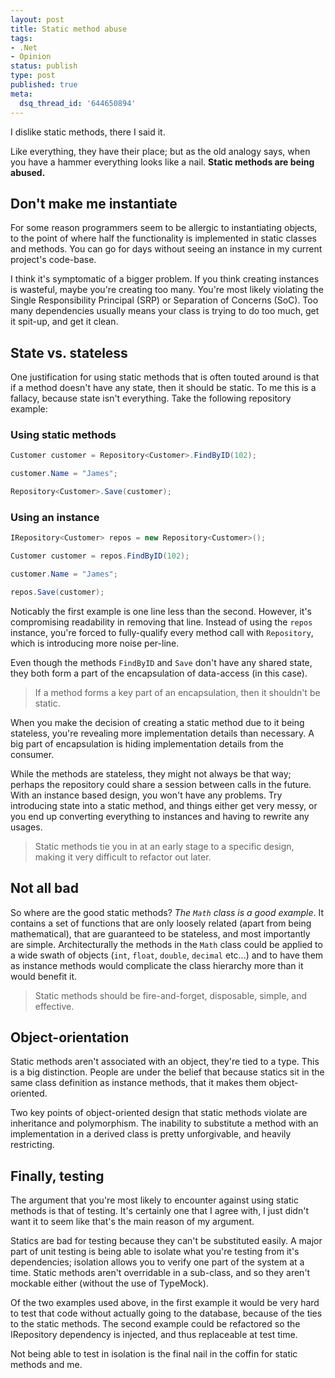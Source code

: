 ```yaml
---
layout: post
title: Static method abuse
tags:
- .Net
- Opinion
status: publish
type: post
published: true
meta:
  dsq_thread_id: '644650894'
---
```

I dislike static methods, there I said it.

Like everything, they have their place; but as the old analogy says, when you have a hammer everything looks like a nail. <strong>Static methods are being abused.</strong>

## Don't make me instantiate

For some reason programmers seem to be allergic to instantiating objects, to the point of where half the functionality is implemented in static classes and methods. You can go for days without seeing an instance in my current project's code-base.

I think it's symptomatic of a bigger problem. If you think creating instances is wasteful, maybe you're creating too many. You're most likely violating the Single Responsibility Principal (SRP) or Separation of Concerns (SoC). Too many dependencies usually means your class is trying to do too much, get it spit-up, and get it clean.

## State vs. stateless

One justification for using static methods that is often touted around is that if a method doesn't have any state, then it should be static. To me this is a fallacy, because state isn't everything. Take the following repository example:

### Using static methods

``` csharp
Customer customer = Repository<Customer>.FindByID(102);

customer.Name = "James";

Repository<Customer>.Save(customer);
```

### Using an instance

``` csharp
IRepository<Customer> repos = new Repository<Customer>();

Customer customer = repos.FindByID(102);

customer.Name = "James";

repos.Save(customer);
```

Noticably the first example is one line less than the second. However, it's compromising readability in removing that line. Instead of using the <code>repos</code> instance, you're forced to fully-qualify every method call with <code>Repository<Customer></code>, which is introducing more noise per-line.

Even though the methods <code>FindByID</code> and <code>Save</code> don't have any shared state, they both form a part of the encapsulation of data-access (in this case).

> If a method forms a key part of an encapsulation, then it shouldn't be static.

When you make the decision of creating a static method due to it being stateless, you're revealing more implementation details than necessary. A big part of encapsulation is hiding implementation details from the consumer.

While the methods are stateless, they might not always be that way; perhaps the repository could share a session between calls in the future. With an instance based design, you won't have any problems. Try introducing state into a static method, and things either get very messy, or you end up converting everything to instances and having to rewrite any usages.

> Static methods tie you in at an early stage to a specific design, making it very difficult to refactor out later.

## Not all bad

So where are the good static methods? <em>The <code>Math</code> class is a good example</em>. It contains a set of functions that are only loosely related (apart from being mathematical), that are guaranteed to be stateless, and most importantly are simple. Architecturally the methods in the <code>Math</code> class could be applied to a wide swath of objects (<code>int</code>, <code>float</code>, <code>double</code>, <code>decimal</code> etc...) and to have them as instance methods would complicate the class hierarchy more than it would benefit it.

> Static methods should be fire-and-forget, disposable, simple, and effective.

## Object-orientation

Static methods aren't associated with an object, they're tied to a type. This is a big distinction. People are under the belief that because statics sit in the same class definition as instance methods, that it makes them object-oriented.

Two key points of object-oriented design that static methods violate are inheritance and polymorphism. The inability to substitute a method with an implementation in a derived class is pretty unforgivable, and heavily restricting.

## Finally, testing

The argument that you're most likely to encounter against using static methods is that of testing. It's certainly one that I agree with, I just didn't want it to seem like that's the main reason of my argument.

Statics are bad for testing because they can't be substituted easily. A major part of unit testing is being able to isolate what you're testing from it's dependencies; isolation allows you to verify one part of the system at a time. Static methods aren't overridable in a sub-class, and so they aren't mockable either (without the use of TypeMock).

Of the two examples used above, in the first example it would be very hard to test that code without actually going to the database, because of the ties to the static methods. The second example could be refactored so the IRepository dependency is injected, and thus replaceable at test time.

Not being able to test in isolation is the final nail in the coffin for static methods and me.